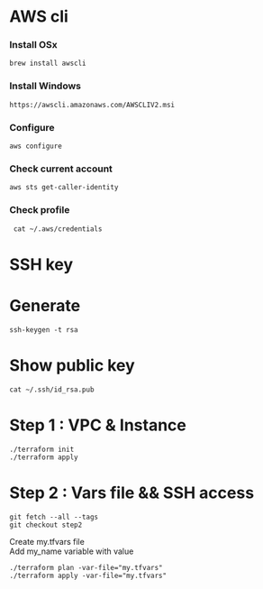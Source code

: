 # AWS cli
### Install OSx
```
brew install awscli
```
### Install Windows
```
https://awscli.amazonaws.com/AWSCLIV2.msi
```
### Configure
```
aws configure
```
### Check current account
```
aws sts get-caller-identity
```
### Check profile
```
 cat ~/.aws/credentials
```
# SSH key
# Generate
```
ssh-keygen -t rsa
```
# Show public key
```
cat ~/.ssh/id_rsa.pub
```
# Step 1 : VPC & Instance
```
./terraform init
./terraform apply
```
# Step 2 : Vars file && SSH access
```
git fetch --all --tags
git checkout step2
```
Create my.tfvars file  
Add my_name variable with value
```
./terraform plan -var-file="my.tfvars"
./terraform apply -var-file="my.tfvars"
```
